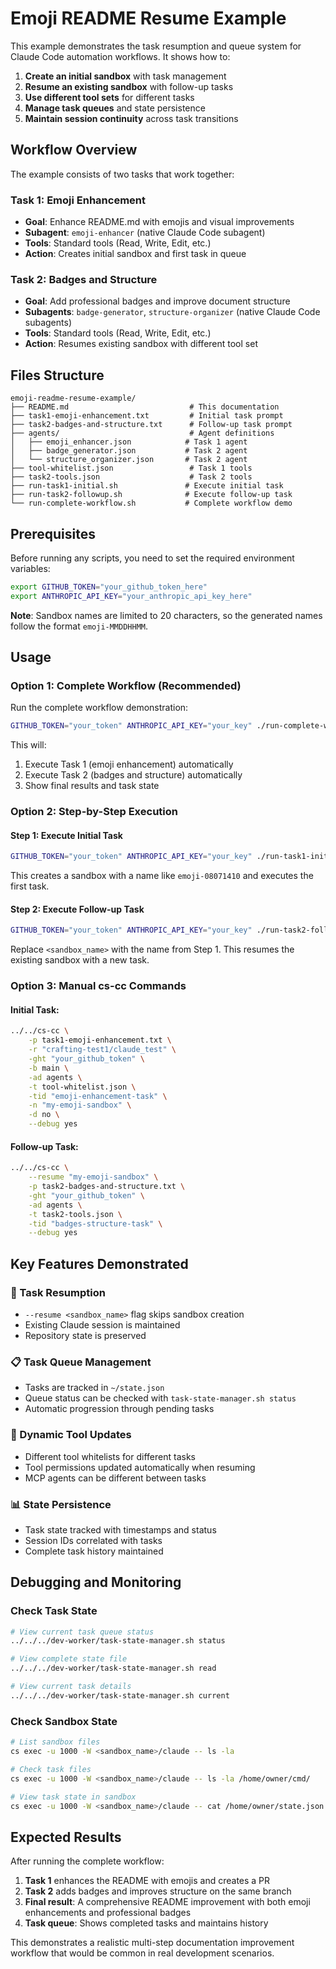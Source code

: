 # Emoji README Resume Example

This example demonstrates the task resumption and queue system for Claude Code automation workflows. It shows how to:

1. **Create an initial sandbox** with task management
2. **Resume an existing sandbox** with follow-up tasks  
3. **Use different tool sets** for different tasks
4. **Manage task queues** and state persistence
5. **Maintain session continuity** across task transitions

## Workflow Overview

The example consists of two tasks that work together:

### Task 1: Emoji Enhancement
- **Goal**: Enhance README.md with emojis and visual improvements
- **Subagent**: `emoji-enhancer` (native Claude Code subagent)
- **Tools**: Standard tools (Read, Write, Edit, etc.)
- **Action**: Creates initial sandbox and first task in queue

### Task 2: Badges and Structure  
- **Goal**: Add professional badges and improve document structure
- **Subagents**: `badge-generator`, `structure-organizer` (native Claude Code subagents)
- **Tools**: Standard tools (Read, Write, Edit, etc.)
- **Action**: Resumes existing sandbox with different tool set

## Files Structure

```
emoji-readme-resume-example/
├── README.md                           # This documentation
├── task1-emoji-enhancement.txt         # Initial task prompt
├── task2-badges-and-structure.txt      # Follow-up task prompt  
├── agents/                             # Agent definitions
│   ├── emoji_enhancer.json            # Task 1 agent
│   ├── badge_generator.json           # Task 2 agent
│   └── structure_organizer.json       # Task 2 agent
├── tool-whitelist.json                 # Task 1 tools
├── task2-tools.json                    # Task 2 tools
├── run-task1-initial.sh               # Execute initial task
├── run-task2-followup.sh              # Execute follow-up task
└── run-complete-workflow.sh           # Complete workflow demo
```

## Prerequisites

Before running any scripts, you need to set the required environment variables:

```bash
export GITHUB_TOKEN="your_github_token_here"
export ANTHROPIC_API_KEY="your_anthropic_api_key_here"
```

**Note**: Sandbox names are limited to 20 characters, so the generated names follow the format `emoji-MMDDHHMM`.

## Usage

### Option 1: Complete Workflow (Recommended)

Run the complete workflow demonstration:

```bash
GITHUB_TOKEN="your_token" ANTHROPIC_API_KEY="your_key" ./run-complete-workflow.sh
```

This will:
1. Execute Task 1 (emoji enhancement) automatically
2. Execute Task 2 (badges and structure) automatically
3. Show final results and task state

### Option 2: Step-by-Step Execution

#### Step 1: Execute Initial Task
```bash
GITHUB_TOKEN="your_token" ANTHROPIC_API_KEY="your_key" ./run-task1-initial.sh
```

This creates a sandbox with a name like `emoji-08071410` and executes the first task.

#### Step 2: Execute Follow-up Task
```bash
GITHUB_TOKEN="your_token" ANTHROPIC_API_KEY="your_key" ./run-task2-followup.sh <sandbox_name>
```

Replace `<sandbox_name>` with the name from Step 1. This resumes the existing sandbox with a new task.

### Option 3: Manual cs-cc Commands

#### Initial Task:
```bash
../../cs-cc \
    -p task1-emoji-enhancement.txt \
    -r "crafting-test1/claude_test" \
    -ght "your_github_token" \
    -b main \
    -ad agents \
    -t tool-whitelist.json \
    -tid "emoji-enhancement-task" \
    -n "my-emoji-sandbox" \
    -d no \
    --debug yes
```

#### Follow-up Task:
```bash
../../cs-cc \
    --resume "my-emoji-sandbox" \
    -p task2-badges-and-structure.txt \
    -ght "your_github_token" \
    -ad agents \
    -t task2-tools.json \
    -tid "badges-structure-task" \
    --debug yes
```

## Key Features Demonstrated

### 🔄 Task Resumption
- `--resume <sandbox_name>` flag skips sandbox creation
- Existing Claude session is maintained
- Repository state is preserved

### 📋 Task Queue Management
- Tasks are tracked in `~/state.json`
- Queue status can be checked with `task-state-manager.sh status`
- Automatic progression through pending tasks

### 🔧 Dynamic Tool Updates
- Different tool whitelists for different tasks
- Tool permissions updated automatically when resuming
- MCP agents can be different between tasks

### 📊 State Persistence
- Task state tracked with timestamps and status
- Session IDs correlated with tasks
- Complete task history maintained

## Debugging and Monitoring

### Check Task State
```bash
# View current task queue status
../../../dev-worker/task-state-manager.sh status

# View complete state file
../../../dev-worker/task-state-manager.sh read

# View current task details
../../../dev-worker/task-state-manager.sh current
```

### Check Sandbox State
```bash
# List sandbox files
cs exec -u 1000 -W <sandbox_name>/claude -- ls -la

# Check task files
cs exec -u 1000 -W <sandbox_name>/claude -- ls -la /home/owner/cmd/

# View task state in sandbox
cs exec -u 1000 -W <sandbox_name>/claude -- cat /home/owner/state.json
```

## Expected Results

After running the complete workflow:

1. **Task 1** enhances the README with emojis and creates a PR
2. **Task 2** adds badges and improves structure on the same branch
3. **Final result**: A comprehensive README improvement with both emoji enhancements and professional badges
4. **Task queue**: Shows completed tasks and maintains history

This demonstrates a realistic multi-step documentation improvement workflow that would be common in real development scenarios.
